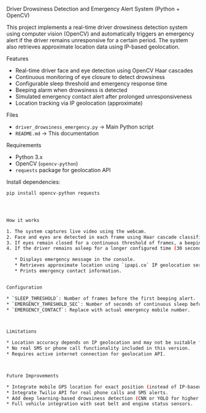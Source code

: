Driver Drowsiness Detection and Emergency Alert System (Python + OpenCV)

This project implements a real-time driver drowsiness detection system using computer vision (OpenCV) and automatically triggers an emergency alert if the driver remains unresponsive for a certain period. 
The system also retrieves approximate location data using IP-based geolocation.

 Features

- Real-time driver face and eye detection using OpenCV Haar cascades
- Continuous monitoring of eye closure to detect drowsiness
- Configurable sleep threshold and emergency response time
- Beeping alarm when drowsiness is detected
- Simulated emergency contact alert after prolonged unresponsiveness
- Location tracking via IP geolocation (approximate)

Files

- `driver_drowsiness_emergency.py` → Main Python script
- `README.md` → This documentation

 Requirements

- Python 3.x
- OpenCV (`opencv-python`)
- `requests` package for geolocation API

 Install dependencies:

```bash
pip install opencv-python requests




How it works

1. The system captures live video using the webcam.
2. Face and eyes are detected in each frame using Haar cascade classifiers.
3. If eyes remain closed for a continuous threshold of frames, a beeping sound is triggered.
4. If the driver remains asleep for a longer configured time (30 seconds), an emergency alert is simulated:

   * Displays emergency message in the console.
   * Retrieves approximate location using `ipapi.co` IP geolocation service.
   * Prints emergency contact information.


Configuration

* `SLEEP_THRESHOLD`: Number of frames before the first beeping alert.
* `EMERGENCY_THRESHOLD_SEC`: Number of seconds of continuous sleep before triggering emergency.
* `EMERGENCY_CONTACT`: Replace with actual emergency mobile number.



Limitations

* Location accuracy depends on IP geolocation and may not be suitable for real-world deployment.
* No real SMS or phone call functionality included in this version.
* Requires active internet connection for geolocation API.



Future Improvements

* Integrate mobile GPS location for exact position (instead of IP-based).
* Integrate Twilio API for real phone calls and SMS alerts.
* Add deep learning-based drowsiness detection (CNN or YOLO for higher accuracy).
* Full vehicle integration with seat belt and engine status sensors.




